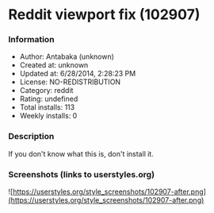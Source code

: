 # Reddit viewport fix (102907)

### Information
- Author: Antabaka (unknown)
- Created at: unknown
- Updated at: 6/28/2014, 2:28:23 PM
- License: NO-REDISTRIBUTION
- Category: reddit
- Rating: undefined
- Total installs: 113
- Weekly installs: 0


### Description
If you don't know what this is, don't install it.


### Screenshots (links to userstyles.org)
![https://userstyles.org/style_screenshots/102907-after.png](https://userstyles.org/style_screenshots/102907-after.png)


